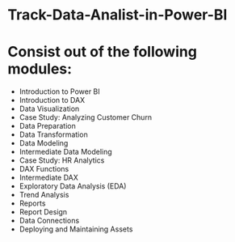 # Track-Data-Analist-in-Power-BI

# Consist out of the following modules:
- Introduction to Power BI
- Introduction to DAX
- Data Visualization
- Case Study: Analyzing Customer Churn
- Data Preparation
- Data Transformation
- Data Modeling
- Intermediate Data Modeling
- Case Study: HR Analytics
- DAX Functions
- Intermediate DAX
- Exploratory Data Analysis (EDA)
- Trend Analysis
- Reports
- Report Design
- Data Connections
- Deploying and Maintaining Assets
